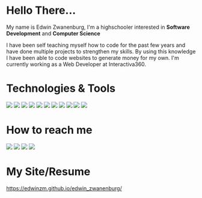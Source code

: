 # Hello There...

My name is Edwin Zwanenburg, I'm a highschooler interested in **Software Development** and **Computer Science**

I have been self teaching myself how to code for the past few years and have done multiple projects to strengthen my skills. By using this knowledge I
have been able to code websites to generate money for my own. I'm currently working as a Web Developer at Interactiva360.
# Technologies & Tools

![](https://img.shields.io/badge/OS-macOS-informational?style=flat&logo=macos&logoColor=white&color=2bbc8a)
![](https://img.shields.io/badge/Editor-VSCode-informational?style=flat&logo=visual-studio-code&logoColor=white&color=2bbc8a)
![](https://img.shields.io/badge/Code-Python-informational?style=flat&logo=python&logoColor=white&color=2bbc8a)
![](https://img.shields.io/badge/Code-Javascript-informational?style=flat&logo=javascript&logoColor=white&color=2bbc8a)
![](https://img.shields.io/badge/Code-C-informational?style=flat&logo=c&logoColor=white&color=2bbc8a)
![](https://img.shields.io/badge/Code-HTML5-informational?style=flat&logo=html5&logoColor=white&color=2bbc8a)
![](https://img.shields.io/badge/Code-CSS3-informational?style=flat&logo=css3&logoColor=white&color=2bbc8a)
![](https://img.shields.io/badge/Tool-React-informational?style=flat&logo=react&logoColor=white&color=2bbc8a)
![](https://img.shields.io/badge/Tool-Deno-informational?style=flat&logo=deno&logoColor=white&color=2bbc8a)
![](https://img.shields.io/badge/Tool-Node.js-informational?style=flat&logo=node.js&logoColor=white&color=2bbc8a)
![](https://img.shields.io/badge/Tool-MongoDB-informational?style=flat&logo=mongodb&logoColor=white&color=2bbc8a)



# How to reach me 

![](https://img.shields.io/badge/Outlook-edwinzwa@hotmail.com-informational?style=flat&logo=microsoft-outlook&logoColor=white&color=2bbc8a)
![](https://img.shields.io/badge/Instagram-@edwin__zm23-informational?style=flat&logo=instagram&logoColor=white&color=2bbc8a)
![](https://img.shields.io/badge/LinkedIn-edwin--zwa-informational?style=flat&logo=linkedin&logoColor=white&color=2bbc8a)
![](https://img.shields.io/badge/Whatsapp-+52(998)1613497-informational?style=flat&logo=whatsapp&logoColor=white&color=2bbc8a)

# My Site/Resume
https://edwinzm.github.io/edwin_zwanenburg/


<!---
EdwinZM/EdwinZM is a ✨ special ✨ repository because its `README.md` (this file) appears on your GitHub profile.
You can click the Preview link to take a look at your changes.
--->
